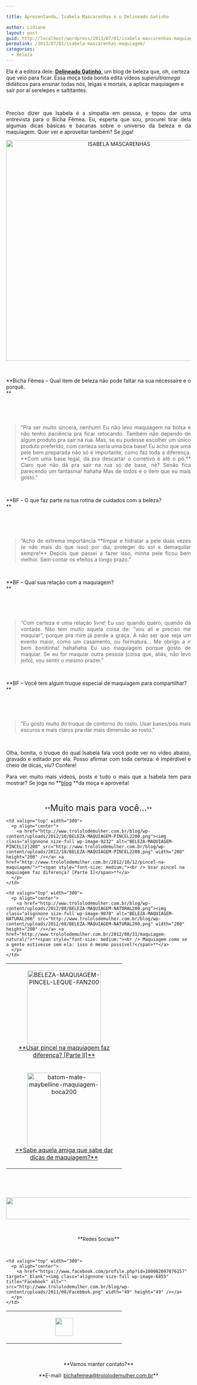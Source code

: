 ```yaml
---

title: Apresentando… Isabela Mascarenhas e o Delineado Gatinho

author: Lidiane
layout: post
guid: http://localhost/wordpress/2013/07/01/isabela-mascarenhas-maquiagem/
permalink: /2013/07/01/isabela-mascarenhas-maquiagem/
categories:
  - Beleza
---
```

Ela é a editora dele: **<a href="http://delineadogatinho.com.br/" target="_blank">Delineado Gatinho</a>**, um blog de beleza que, oh, certeza que veio para ficar. Essa moça toda bonita edita vídeos _superultramega_ didáticos para ensinar todas nós, leigas e mortais, a aplicar maquiagem e sair por aí serelepes e saltitantes.

&nbsp;

<p align="justify">
  Preciso dizer que Isabela é a simpatia em pessoa, e topou dar uma entrevista para o Bicha Fêmea. Eu, esperta que sou, procurei tirar dela algumas dicas básicas e bacanas sobre o universo da beleza e da maquiagem. Quer ver e aproveitar também? Se joga!
</p>

<!--more-->

<p align="center">
  <a href="http://www.trololodemulher.com.br/blog/wp-content/uploads/2013/06/ISABELA-MASCARENHAS.jpg"><img class="alignnone size-full wp-image-9505" alt="ISABELA MASCARENHAS" src="http://www.trololodemulher.com.br/blog/wp-content/uploads/2013/06/ISABELA-MASCARENHAS.jpg" width="600" height="600" /></a>
</p>

&nbsp;

<p align="justify">
  **Bicha Fêmea &#8211; Qual item de beleza não pode faltar na sua nécessaire e o porquê.<br /> **
</p>

&nbsp;

&nbsp;

> <p align="justify">
>   “Pra ser muito sincera, nenhum! Eu não levo maquiagem na bolsa e não tenho paciência pra ficar retocando. Também não dependo de algum produto pra sair na rua. Mas, se eu pudesse escolher um único produto preferido, com certeza seria uma boa base! Eu acho que uma pele bem preparada não só é importante, como faz toda a diferença. **Com uma base legal, dá pra descartar o corretivo e até o pó.** Claro que não dá pra sair na rua só de base, né? Senão fica parecendo um fantasma! hahaha Mas de todos é o item que eu mais gosto.”
> </p>

&nbsp;

<p align="justify">
  **BF &#8211; O que faz parte na tua rotina de cuidados com a beleza?<br /> **
</p>

&nbsp;

&nbsp;

> <p align="justify">
>   “Acho de extrema importância **limpar e hidratar a pele duas vezes (e não mais do que isso) por dia, proteger do sol e demaquilar sempre!** Depois que passei a fazer isso, minha pele ficou bem melhor. Sem contar os efeitos a longo prazo.”
> </p>

&nbsp;

<p align="justify">
  **BF &#8211; Qual sua relação com a maquiagem?<br /> **
</p>

&nbsp;

&nbsp;

> <p align="justify">
>   “Com certeza é uma relação livre! Eu uso quando quero, quando dá vontade. Não tem muito aquela coisa de: &#8220;vou alí e preciso me maquiar&#8221;, porque pra mim já perde a graça. A não ser que seja um evento maior, como um casamento, ou formatura&#8230; Me obrigo a ir bem bonitinha! hahahaha Eu uso maquiagem porque gosto de maquiar. Se eu for maquiar outra pessoa (coisa que, aliás, não levo jeito), vou sentir o mesmo prazer.”
> </p>

&nbsp;

<p align="justify">
  **BF &#8211; Você tem algum truque especial de maquiagem para compartilhar?<br /> **
</p>

&nbsp;

&nbsp;

> <p align="justify">
>   “Eu gosto muito do truque de contorno do rosto. Usar bases/pós mais escuros e mais claros pra dar mais dimensão ao rosto.”
> </p>

&nbsp;

<p align="justify">
  Olha, bonita, o truque do qual Isabela fala você pode ver no vídeo abaixo, gravado e editado por ela. Posso afirmar com toda certeza: é imperdível e cheio de dicas, <em>viu</em>? Confere!
</p>



<p align="justify">
  Para ver muito mais vídeos, posts e tudo o mais que a Isabela tem para mostrar? Se joga no **<a href="http://delineadogatinho.com.br/" target="_blank">blog</a> **da moça e aproveita!
</p>

&nbsp;

<p align="center">
  **<span style="font-size: x-large;">Muito mais para você…</span>**
</p>

<table width="600" border="0" cellspacing="0" cellpadding="2">
  <tr>
    <td valign="top" width="300">
      <p align="center">
        <a href="http://www.trololodemulher.com.br/blog/wp-content/uploads/2012/10/BELEZA-MAQUIAGEM-PINCEL-LEQUE-FAN200.jpg"><img class="alignnone size-full wp-image-9267" alt="BELEZA-MAQUIAGEM-PINCEL-LEQUE-FAN200" src="http://www.trololodemulher.com.br/blog/wp-content/uploads/2012/10/BELEZA-MAQUIAGEM-PINCEL-LEQUE-FAN200.jpg" width="200" height="200" /></a><br /> <a href="http://www.trololodemulher.com.br/2012/10/22/beleza-pincel-maquiagem/">**<span style="font-size: medium;">Usar pincel na maquiagem faz diferença? [Parte II]</span>**</a>
      </p>
    </td>
    
    <td valign="top" width="300">
      <p align="center">
        <a href="http://www.trololodemulher.com.br/blog/wp-content/uploads/2012/10/BELEZA-MAQUIAGEM-PINCEL2200.png"><img class="alignnone size-full wp-image-9232" alt="BELEZA-MAQUIAGEM-PINCEL[2]200" src="http://www.trololodemulher.com.br/blog/wp-content/uploads/2012/10/BELEZA-MAQUIAGEM-PINCEL2200.png" width="200" height="200" /></a> <a href="http://www.trololodemulher.com.br/2012/10/12/pincel-na-maquiagem/">**<span style="font-size: medium;"><br /> Usar pincel na maquiagem faz diferença? [Parte I]</span>**</a>
      </p>
    </td>
  </tr>
  
  <tr>
    <td valign="top" width="300">
      <p align="center">
        <a href="http://www.trololodemulher.com.br/blog/wp-content/uploads/2012/09/batom-mate-maybelline-maquiagem-boca200.jpeg"><img class="alignnone size-full wp-image-9172" alt="batom-mate-maybelline-maquiagem-boca200" src="http://www.trololodemulher.com.br/blog/wp-content/uploads/2012/09/batom-mate-maybelline-maquiagem-boca200.jpeg" width="200" height="200" /></a><br /> <a href="http://www.trololodemulher.com.br/2012/09/24/dicas-de-maquiagem-2/">**<span style="font-size: medium;">Sabe aquela amiga que sabe dar dicas de maquiagem?</span>**</a>
      </p>
    </td>
    
    <td valign="top" width="300">
      <p align="center">
        <a href="http://www.trololodemulher.com.br/blog/wp-content/uploads/2012/08/BELEZA-MAQUIAGEM-NATURAL200.png"><img class="alignnone size-full wp-image-9070" alt="BELEZA-MAQUIAGEM-NATURAL200" src="http://www.trololodemulher.com.br/blog/wp-content/uploads/2012/08/BELEZA-MAQUIAGEM-NATURAL200.png" width="200" height="200" /></a> <a href="http://www.trololodemulher.com.br/2012/08/31/maquiagem-natural/">**<span style="font-size: medium;"><br /> Maquiagem como se a gente estivesse sem ela: isso é mesmo possível?</span>**</a>
      </p>
    </td>
  </tr>
</table>

&nbsp;

&nbsp;

<p align="center">
  <a href="http://feedburner.google.com/fb/a/mailverify?uri=blogbichafemea&loc=pt_BR" target="_blank"><img class="alignnone size-full wp-image-8451" title="Assine o Bicha Fêmea grátis!" alt="" src="http://www.trololodemulher.com.br/blog/wp-content/uploads/2012/01/rodapé.png" width="600" height="59" /></a>
</p>

&nbsp;

<p align="center">
  **<span style="font-size: small;">Redes Sociais</span>**
</p>

&nbsp;

<table width="600" border="0" cellspacing="0" cellpadding="2">
  <tr>
    <td valign="top" width="300">
      <p align="center">
        <a href="https://twitter.com/#%21/bichafemea" target="_blank"><img class="alignnone size-full wp-image-6857" title="Twitter" alt="" src="http://www.trololodemulher.com.br/blog/wp-content/uploads/2011/08/Twitter.png" width="49" height="49" /></a>
      </p>
    </td>
    
    <td valign="top" width="300">
      <p align="center">
        <a href="https://www.facebook.com/profile.php?id=100002007076157" target="_blank"><img class="alignnone size-full wp-image-6855" title="Facebook" alt="" src="http://www.trololodemulher.com.br/blog/wp-content/uploads/2011/08/Facebbok.png" width="49" height="49" /></a>
      </p>
    </td>
  </tr>
</table>

&nbsp;

<p align="center">
  **Vamos manter contato?**
</p>

<p align="center">
  **E-mail: <a href="mailto:bichafemea@trololodemulher.com.br">bichafemea@trololodemulher.com.br</a>**
</p>